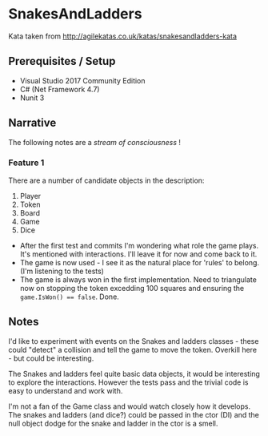 # SnakesAndLadders

Kata taken from http://agilekatas.co.uk/katas/snakesandladders-kata

## Prerequisites / Setup

* Visual Studio 2017 Community Edition
* C# (Net Framework 4.7)
* Nunit 3

## Narrative
The following notes are a _stream of consciousness_ !

### Feature 1

There are a number of candidate objects in the description:
1. Player
1. Token
1. Board
1. Game
1. Dice

* After the first test and commits I'm wondering what role the game plays. It's mentioned with interactions. I'll leave it for now and come back to it.
* The game is now used - I see it as the natural place for 'rules' to belong. (I'm listening to the tests)
* The game is always won in the first implementation. Need to triangulate now on stopping the token excedding 100 squares and ensuring the ```game.IsWon() == false```. Done.

## Notes

I'd like to experiment with events on the Snakes and ladders classes - these could "detect" a collision and tell the game to move the token. Overkill here - but could be interesting.

The Snakes and ladders feel quite basic data objects, it would be interesting to explore the interactions. However the tests pass and the trivial code is easy to understand and work with.

I'm not a fan of the Game class and would watch closely how it develops. The snakes and ladders (and dice?) could be passed in the ctor (DI) and the null object dodge for the snake and ladder in the ctor is a smell.
